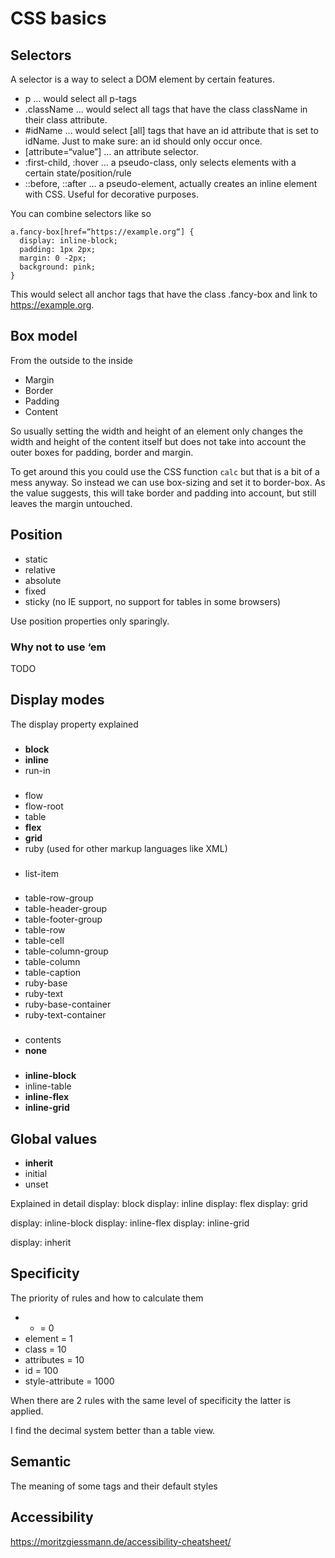 CSS basics
==========

Selectors
---------

A selector is a way to select a DOM element by certain features.

* p … would select all p-tags
* .className … would select all tags that have the class className in their class attribute.
* #idName … would select [all] tags that have an id attribute that is set to idName. Just to make sure: an id should only occur once.
* [attribute=“value”] … an attribute selector.
* :first-child, :hover … a pseudo-class, only selects elements with a certain state/position/rule
* ::before, ::after … a pseudo-element, actually creates an inline element with CSS. Useful for decorative purposes.

You can combine selectors like so

```
a.fancy-box[href=“https://example.org“] {
  display: inline-block;
  padding: 1px 2px;
  margin: 0 -2px;
  background: pink;
}
```

This would select all anchor tags that have the class .fancy-box and link to https://example.org.

Box model
---------

From the outside to the inside

* Margin
* Border
* Padding
* Content

So usually setting the width and height of an element only changes the width and height of the content itself but does not take into account the outer boxes for padding, border and margin.

To get around this you could use the CSS function `calc` but that is a bit of a mess anyway. So instead we can use box-sizing and set it to border-box. As the value suggests, this will take border and padding into account, but still leaves the margin untouched.

Position
--------

* static
* relative
* absolute
* fixed
* sticky (no IE support, no support for tables in some browsers)

Use position properties only sparingly.

### Why not to use ‘em

TODO

Display modes
-------------

The display property explained

### <display-outside>
* **block**
* **inline**
* run-in

### <display-inside>
* flow
* flow-root
* table
* **flex**
* **grid**
* ruby (used for other markup languages like XML)

### <display-listitem>
* list-item

### <display-internal>
* table-row-group
* table-header-group
* table-footer-group
* table-row
* table-cell
* table-column-group
* table-column
* table-caption
* ruby-base
* ruby-text
* ruby-base-container
* ruby-text-container

### <display-box>
* contents
* **none**

### <display-legacy>
* **inline-block**
* inline-table
* **inline-flex**
* **inline-grid**

## Global values
* **inherit**
* initial
* unset

Explained in detail
display: block
display: inline
display: flex
display: grid

display: inline-block
display: inline-flex
display: inline-grid

display: inherit

Specificity
-----------

The priority of rules and how to calculate them

* * = 0
* element = 1
* class = 10
* attributes = 10
* id = 100
* style-attribute = 1000

When there are 2 rules with the same level of specificity the latter is applied.

I find the decimal system better than a table view.

Semantic
--------

The meaning of some tags and their default styles

Accessibility
-------------

https://moritzgiessmann.de/accessibility-cheatsheet/
